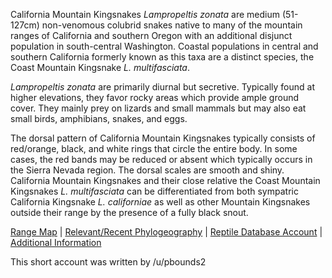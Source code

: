 California Mountain Kingsnakes *Lampropeltis zonata* are medium (51-127cm) non-venomous colubrid snakes native to many of the mountain ranges of California and southern Oregon with an additional disjunct population in south-central Washington. Coastal populations in central and southern California formerly known as this taxa are a distinct species, the Coast Mountain Kingsnake *L. multifasciata*.

*Lampropeltis zonata* are primarily diurnal but secretive. Typically found at higher elevations, they favor rocky areas which provide ample ground cover. They mainly prey on lizards and small mammals but may also eat small birds, amphibians, snakes, and eggs.

The dorsal pattern of California Mountain Kingsnakes typically consists of red/orange, black, and white rings that circle the entire body. In some cases, the red bands may be reduced or absent which typically occurs in the Sierra Nevada region. The dorsal scales are smooth and shiny. California Mountain Kingsnakes and their close relative the Coast Mountain Kingsnakes *L. multifasciata* can be differentiated from both sympatric California Kingsnake *L. californiae* as well as other Mountain Kingsnakes outside their range by the presence of a fully black snout.

[Range Map](http://www.californiaherps.com/snakes/maps/xlzonatalmultifasciatamap2.jpg)  |  [Relevant/Recent Phylogeography](https://edwardamyers.files.wordpress.com/2013/10/myers_zonata_2013.pdf)  |  [Reptile Database Account](https://reptile-database.reptarium.cz/species?genus=Lampropeltis&species=zonata)  |  [Additional Information](http://www.californiaherps.com/snakes/pages/l.zonata.html)

This short account was written by /u/pbounds2